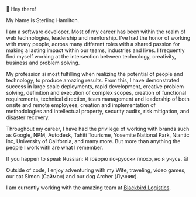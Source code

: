 👋 Hey there!

My Name is Sterling Hamilton.

I am a software developer. Most of my career has been within the realm of web technologies, leadership and mentorship. I've had the honor of working with many people, across many different roles with a shared passion for making a lasting impact within our teams, industries and lives. I frequently find myself working at the intersection between technology, creativity, business and problem solving.

My profession si most fulfilling when realizing the potential of people and technology, to produce amazing results. From this, I have demonstrated success in large scale deployments, rapid development, creative problem solving, definition and execution of complex scopes, creation of functional requirements, technical direction, team management and leadership of both onsite and remote employees, creation and implementation of methodologies and intellectual property, security audits, risk mitigation, and disaster recovery.

Throughout my career, I have had the privilege of working with brands such as Google, NPM, Autodesk, Tahiti Tourisme, Yosemite National Park, Niantic Inc, University of California, and many more. But more than anything the people I work with are what I remember.

If you happen to speak Russian: Я говорю по-русски плохо, но я учусь. 😅

Outside of code, I enjoy adventuring with my Wife, traveling, video games, our cat Simon (Саймон) and our dog Archer (Лучник).

I am currently working with the amazing team at [Blackbird Logistics](https://myblackbird.com/).
